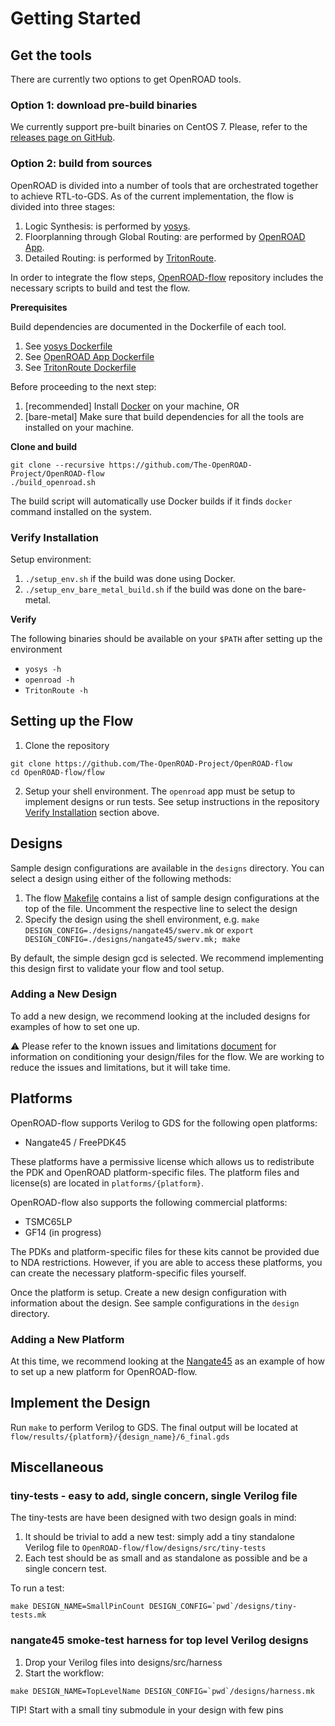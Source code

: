 # Getting Started

## Get the tools
There are currently two options to get OpenROAD tools.

### Option 1: download pre-build binaries

We currently support pre-built binaries on CentOS 7. Please, refer to the [releases page on GitHub](https://github.com/The-OpenROAD-Project/OpenROAD-flow/releases).

### Option 2: build from sources

OpenROAD is divided into a number of tools that are orchestrated together to achieve RTL-to-GDS.
As of the current implementation, the flow is divided into three stages:

1. Logic Synthesis: is performed by [yosys](https://github.com/The-OpenROAD-Project/yosys).
2. Floorplanning through Global Routing: are performed by [OpenROAD App](https://github.com/The-OpenROAD-Project/OpenROAD).
3. Detailed Routing: is performed by [TritonRoute](https://github.com/The-OpenROAD-Project/TritonRoute).

In order to integrate the flow steps, 
[OpenROAD-flow](https://github.com/The-OpenROAD-Project/OpenROAD-flow) repository includes the necessary scripts to build and test the flow.

**Prerequisites**

Build dependencies are documented in the Dockerfile of each tool.
1. See [yosys Dockerfile](https://github.com/The-OpenROAD-Project/yosys/blob/master/Dockerfile)
2. See [OpenROAD App Dockerfile](https://github.com/The-OpenROAD-Project/OpenROAD/blob/master/Dockerfile)
3. See [TritonRoute Dockerfile](https://github.com/The-OpenROAD-Project/TritonRoute/blob/master/Dockerfile)

Before proceeding to the next step:
1. [recommended] Install [Docker](https://docs.docker.com/install/linux/docker-ce/centos/) on your machine, OR
2. [bare-metal] Make sure that build dependencies for all the tools are installed on your machine.

**Clone and build**

```
git clone --recursive https://github.com/The-OpenROAD-Project/OpenROAD-flow
./build_openroad.sh
```
The build script will automatically use Docker builds if it finds `docker` command installed on the system.

### Verify Installation

Setup environment:

1. `./setup_env.sh` if the build was done using Docker.
2. `./setup_env_bare_metal_build.sh` if the build was done on the bare-metal.

**Verify**

The following binaries should be available on your `$PATH` after setting up the environment

- `yosys -h`
- `openroad -h`
- `TritonRoute -h`


## Setting up the Flow

1. Clone the repository
```
git clone https://github.com/The-OpenROAD-Project/OpenROAD-flow
cd OpenROAD-flow/flow
```

2. Setup your shell environment. The `openroad` app must be setup to implement designs or run tests. See setup
   instructions in the repository [Verify Installation](#Verify-Installation) section above.


## Designs
Sample design configurations are available in the `designs` directory. You can
select a design using either of the following methods:
1. The flow [Makefile](https://github.com/The-OpenROAD-Project/OpenROAD-flow/blob/master/flow/Makefile) contains a list of sample design configurations
   at the top of the file. Uncomment the respective line to select the design
2. Specify the design using the shell environment, e.g.
   `make DESIGN_CONFIG=./designs/nangate45/swerv.mk` or
   `export DESIGN_CONFIG=./designs/nangate45/swerv.mk; make`

By default, the simple design gcd is selected. We recommend implementing this
design first to validate your flow and tool setup.

### Adding a New Design
To add a new design, we recommend looking at the included designs for examples
of how to set one up.

:warning: Please refer to the known issues and limitations
[document](docs/Known%20Issues%20and%20Limitations.pdf) for information on
conditioning your design/files for the flow. We are working to reduce the issues
and limitations, but it will take time.


## Platforms
OpenROAD-flow supports Verilog to GDS for the following open platforms:
* Nangate45 / FreePDK45

These platforms have a permissive license which allows us to redistribute the
PDK and OpenROAD platform-specific files. The platform files and license(s) are
located in `platforms/{platform}`.

OpenROAD-flow also supports the following commercial platforms:
* TSMC65LP
* GF14 (in progress)

The PDKs and platform-specific files for these kits cannot be provided due to
NDA restrictions. However, if you are able to access these platforms, you can
create the necessary platform-specific files yourself.

Once the platform is setup. Create a new design configuration with information
about the design. See sample configurations in the `design` directory.


### Adding a New Platform
At this time, we recommend looking at the [Nangate45](platforms/nangate45) as an
example of how to set up a new platform for OpenROAD-flow.

## Implement the Design
Run `make` to perform Verilog to GDS. The final output will be located at
`flow/results/{platform}/{design_name}/6_final.gds`

## Miscellaneous
### tiny-tests - easy to add, single concern, single Verilog file

The tiny-tests are have been designed with two design goals in mind:

1. It should be trivial to add a new test: simply add a tiny standalone
   Verilog file to `OpenROAD-flow/flow/designs/src/tiny-tests`
2. Each test should be as small and as standalone as possible and be a single
   concern test.

To run a test:

```
make DESIGN_NAME=SmallPinCount DESIGN_CONFIG=`pwd`/designs/tiny-tests.mk
```

### nangate45 smoke-test harness for top level Verilog designs

1. Drop your Verilog files into designs/src/harness
2. Start the workflow:

```
make DESIGN_NAME=TopLevelName DESIGN_CONFIG=`pwd`/designs/harness.mk
```

TIP! Start with a small tiny submodule in your design with few pins
